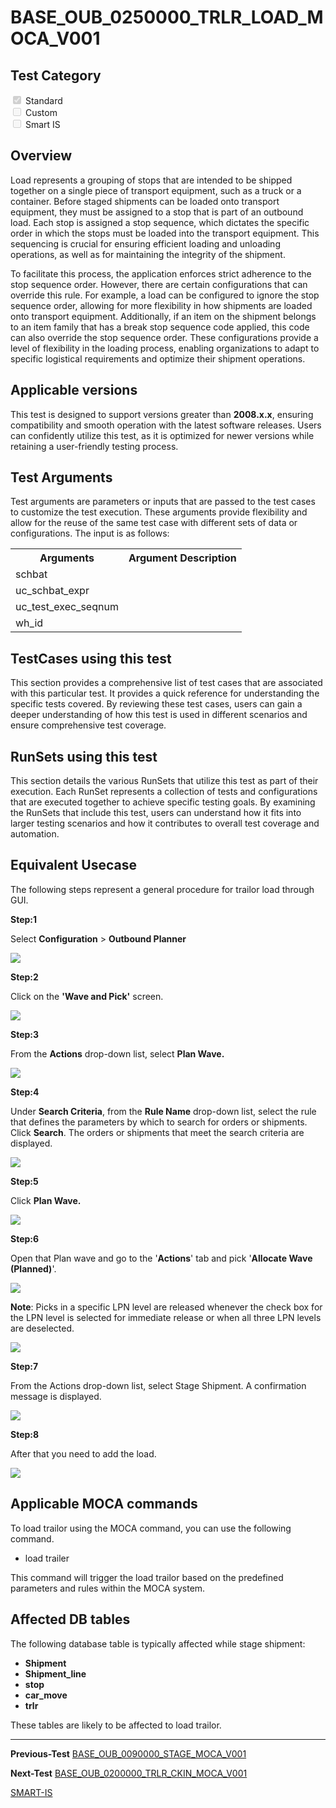 # **BASE_OUB_0250000_TRLR_LOAD_MOCA_V001**


<!-- SMART_DOC_GEN_TEST_DESCR - Start -->
<!-- SMART_DOC_GEN_TEST_DESCR - End -->

## **Test Category**

<input type="checkbox" checked disabled> Standard
<br>
<input type="checkbox" disabled> Custom
<br>
<input type="checkbox" disabled> Smart IS
 

## **Overview**

Load represents a grouping of stops that are intended to be shipped together on a single piece of transport equipment, such as a truck or a container. Before staged shipments can be loaded onto transport equipment, they must be assigned to a stop that is part of an outbound load. Each stop is assigned a stop sequence, which dictates the specific order in which the stops must be loaded into the transport equipment. This sequencing is crucial for ensuring efficient loading and unloading operations, as well as for maintaining the integrity of the shipment.

To facilitate this process, the application enforces strict adherence to the stop sequence order. However, there are certain configurations that can override this rule. For example, a load can be configured to ignore the stop sequence order, allowing for more flexibility in how shipments are loaded onto transport equipment. Additionally, if an item on the shipment belongs to an item family that has a break stop sequence code applied, this code can also override the stop sequence order. These configurations provide a level of flexibility in the loading process, enabling organizations to adapt to specific logistical requirements and optimize their shipment operations.

## **Applicable versions**

This test is designed to support versions greater than **2008.x.x**,
ensuring compatibility and smooth operation with the latest software
releases. Users can confidently utilize this test, as it is optimized
for newer versions while retaining a user-friendly testing process.

## **Test Arguments**

Test arguments are parameters or inputs that are passed to the test
cases to customize the test execution. These arguments provide
flexibility and allow for the reuse of the same test case with different
sets of data or configurations. The input is as follows:


<!-- SMART_DOC_GEN_TEST_ARG - Start -->
<table>
<tr><th>Arguments</th><th>Argument Description</th></tr>
<tr><td>schbat</td><td></td></tr>
<tr><td>uc_schbat_expr</td><td></td></tr>
<tr><td>uc_test_exec_seqnum</td><td></td></tr>
<tr><td>wh_id</td><td></td></tr>
</table>
<!-- SMART_DOC_GEN_TEST_ARG - End -->

## **TestCases using this test**

This section provides a comprehensive list of test cases that are associated with this particular test. It provides a quick reference for understanding the specific tests covered. By reviewing these test cases, users can gain a deeper understanding of how this test is used in different scenarios and ensure comprehensive test coverage.


<!-- SMART_DOC_GEN_TEST_CASE_USING_THIS - Start -->
<!-- SMART_DOC_GEN_TEST_CASE_USING_THIS - End -->

## **RunSets using this test**

This section details the various RunSets that utilize this test as part of their execution. Each RunSet represents a collection of tests and configurations that are executed together to achieve specific testing goals. By examining the RunSets that include this test, users can understand how it fits into larger testing scenarios and how it contributes to overall test coverage and automation.


<!-- SMART_DOC_GEN_RUN_SET_USING_THIS - Start -->
<!-- SMART_DOC_GEN_RUN_SET_USING_THIS - End -->

## **Equivalent Usecase**

The following steps represent a general procedure for trailor load through GUI.

**Step:1**

Select **Configuration** > **Outbound Planner**

![](BASE_OUB_0250000_TRLR_LOAD_MOCA_V001/image1.png)

**Step:2**

Click on the **'Wave and Pick'** screen.

![](BASE_OUB_0250000_TRLR_LOAD_MOCA_V001/image2.png)

**Step:3**

From the **Actions** drop-down list, select **Plan Wave.**

![](BASE_OUB_0250000_TRLR_LOAD_MOCA_V001/image3.png)

**Step:4**

Under **Search Criteria**, from the **Rule Name** drop-down list, select the rule that defines the parameters by which to search for orders or shipments. Click **Search**. The orders or shipments that meet the search criteria are displayed.

![](BASE_OUB_0250000_TRLR_LOAD_MOCA_V001/image4.png)

**Step:5**

Click **Plan Wave.**

![](BASE_OUB_0250000_TRLR_LOAD_MOCA_V001/image5.png)

**Step:6**

Open that Plan wave and go to the '**Actions**' tab and pick '**Allocate Wave (Planned)**'.

![](BASE_OUB_0250000_TRLR_LOAD_MOCA_V001/image6.png)

**Note**: Picks in a specific LPN level are released whenever the check box for the LPN level is selected for immediate release or when all three LPN levels are deselected.

![](BASE_OUB_0250000_TRLR_LOAD_MOCA_V001/image7.png)

**Step:7**

From the Actions drop-down list, select Stage Shipment. A confirmation message is displayed.

![](BASE_OUB_0250000_TRLR_LOAD_MOCA_V001/image8.png)

**Step:8**

After that you need to add the load.

![](BASE_OUB_0250000_TRLR_LOAD_MOCA_V001/image9.png)


## **Applicable MOCA commands**

To load trailor using the MOCA command, you can use the following command.

- load trailer

This command will trigger the load trailor based on the predefined parameters and rules within the MOCA system.

## **Affected DB tables**

The following database table is typically affected while stage shipment:

- **Shipment**
- **Shipment_line**
- **stop**
- **car_move**
- **trlr**

These tables are likely to be affected to load trailor.

---

**Previous-Test**
 [BASE_OUB_0090000_STAGE_MOCA_V001](./tests_docs/BASE_OUB_0090000_STAGE_MOCA_V001.md)
 
**Next-Test**
  [BASE_OUB_0200000_TRLR_CKIN_MOCA_V001](./tests_docs/BASE_OUB_0200000_TRLR_CKIN_MOCA_V001.md)
  
[SMART-IS](https://www.smart-is.pk) 